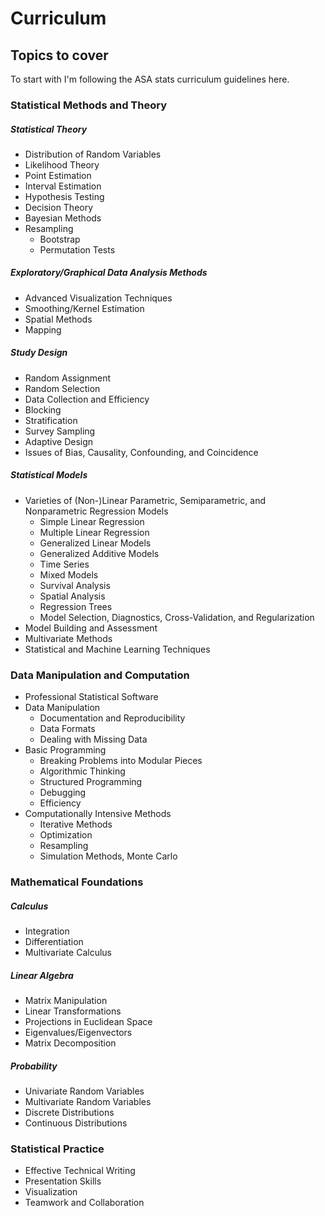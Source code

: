 # Curriculum

## Topics to cover

To start with I'm following the ASA stats curriculum guidelines here.

### Statistical Methods and Theory

##### Statistical Theory
- Distribution of Random Variables
- Likelihood Theory
- Point Estimation
- Interval Estimation
- Hypothesis Testing
- Decision Theory
- Bayesian Methods
- Resampling
  - Bootstrap
  - Permutation Tests

##### Exploratory/Graphical Data Analysis Methods
- Advanced Visualization Techniques
- Smoothing/Kernel Estimation
- Spatial Methods
- Mapping

##### Study Design
- Random Assignment
- Random Selection
- Data Collection and Efficiency
- Blocking
- Stratification
- Survey Sampling
- Adaptive Design
- Issues of Bias, Causality, Confounding, and Coincidence

##### Statistical Models
- Varieties of (Non-)Linear Parametric, Semiparametric, and Nonparametric
Regression Models
  - Simple Linear Regression
  - Multiple Linear Regression
  - Generalized Linear Models
  - Generalized Additive Models
  - Time Series
  - Mixed Models
  - Survival Analysis
  - Spatial Analysis
  - Regression Trees
  - Model Selection, Diagnostics, Cross-Validation, and Regularization
- Model Building and Assessment
- Multivariate Methods
- Statistical and Machine Learning Techniques

### Data Manipulation and Computation
- Professional Statistical Software
- Data Manipulation
  - Documentation and Reproducibility
  - Data Formats
  - Dealing with Missing Data
- Basic Programming
  - Breaking Problems into Modular Pieces
  - Algorithmic Thinking
  - Structured Programming
  - Debugging
  - Efficiency
- Computationally Intensive Methods
  - Iterative Methods
  - Optimization
  - Resampling
  - Simulation Methods, Monte Carlo

### Mathematical Foundations

##### Calculus
- Integration
- Differentiation
- Multivariate Calculus

##### Linear Algebra
- Matrix Manipulation
- Linear Transformations
- Projections in Euclidean Space
- Eigenvalues/Eigenvectors
- Matrix Decomposition

##### Probability
- Univariate Random Variables
- Multivariate Random Variables
- Discrete Distributions
- Continuous Distributions

### Statistical Practice
- Effective Technical Writing
- Presentation Skills
- Visualization
- Teamwork and Collaboration
